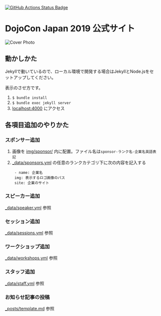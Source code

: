 [![GitHub Actions Status Badge](https://github.com/coderdojo-japan/dojocon2019.coderdojo.jp/workflows/Ruby/badge.svg)](https://github.com/coderdojo-japan/dojocon2019.coderdojo.jp/actions)

# DojoCon Japan 2019 公式サイト
![Cover Photo](https://github.com/coderdojo-japan/dojocon2019.coderdojo.jp/blob/master/img/main.png?raw=true)

## 動かしかた
Jekyllで動いているので、ローカル環境で開発する場合はJekyllとNode.jsをセットアップしてください。

表示のさせ方です。

1. `$ bundle install`
1. `$ bundle exec jekyll server`
1. [localhost:4000](http://localhost:4000/) にアクセス

## 各項目追加のやりかた
### スポンサー追加
1. 画像を [img/sponsor/](https://github.com/coderdojo-japan/dojocon2019.coderdojo.jp/tree/master/img/sponsor) 内に配置。ファイル名は`sponsor-ランク名-企業名英語表記`
1. [_data/sponsors.yml](https://github.com/coderdojo-japan/dojocon2019.coderdojo.jp/blob/master/_data/sponsors.yml) の任意のランクカテゴリ下に次の内容を記入する
   ```
    - name: 企業名  
    img: 表示するロゴ画像のパス
    site: 企業のサイト
   ```

### スピーカー追加
[_data/speaker.yml](https://github.com/coderdojo-japan/dojocon2019.coderdojo.jp/blob/master/_data/speaker.yml) 参照

### セッション追加
[_data/sessions.yml](https://github.com/coderdojo-japan/dojocon2019.coderdojo.jp/blob/master/_data/sessions.yml) 参照

### ワークショップ追加
[_data/workshops.yml](https://github.com/coderdojo-japan/dojocon2019.coderdojo.jp/blob/master/_data/workshops.yml) 参照

### スタッフ追加
[_data/staff.yml](https://github.com/coderdojo-japan/dojocon2019.coderdojo.jp/blob/master/_data/staff.yml) 参照

### お知らせ記事の投稿
[_posts/template.md](https://github.com/coderdojo-japan/dojocon2019.coderdojo.jp/blob/master/_posts/template.md) 参照
